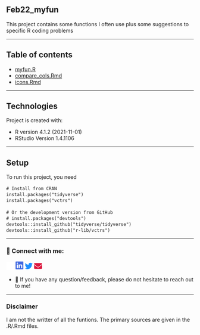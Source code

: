 ## Feb22_myfun


This project contains some functions I often use plus some suggestions to specific R coding problems

---
## Table of contents
* [myfun.R](https://github.com/leynu/Feb22_myfun/blob/master/myfun.R)
* [compare_cols.Rmd](https://github.com/leynu/Feb22_myfun/blob/master/compare_cols.Rmd)
* [icons.Rmd](https://github.com/leynu/Feb22_myfun/blob/master/icons.Rmd)



---	
## Technologies
Project is created with:
* R version 4.1.2 (2021-11-01)
* RStudio Version 1.4.1106
---	
## Setup
To run this project, you need

```
# Install from CRAN
install.packages("tidyverse")
install.packages("vctrs")

# Or the development version from GitHub
# install.packages("devtools")
devtools::install_github("tidyverse/tidyverse")
devtools::install_github("r-lib/vctrs")
```
---
### 🤝 Connect with me:

<a href="https://github.com/leynu"><img src="https://github.com/leynu/Feb22_myfun/blob/master/fig/github.png?raw=true" alt="Leyla Nunez | Twitter" width="21px"/></a> 
<a href="https://www.linkedin.com/in/leynu/"><img src="https://github.com/leynu/Feb22_myfun/blob/master/fig/linkedin.png?raw=true" alt="Leyla Nunez | Twitter" width="21px"/></a>
<a href="https://twitter.com/leynu_"><img src="https://github.com/leynu/Feb22_myfun/blob/master/fig/twitter.png?raw=true" alt="Leyla Nunez | Twitter" width="21px"/></a>
<a href="mailto:leynu0210@gmail.com"><img src="https://github.com/leynu/Feb22_myfun/blob/master/fig/envelope.png?raw=true" alt="Leyla Nunez | Twitter" width="21px"/></a>



- 💬 If you have any question/feedback, please do not hesitate to reach out to me!


---
### Disclaimer

I am not the writter of all the funtions. The primary sources are given in the .R/.Rmd files. 


